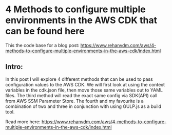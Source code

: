 #  4 Methods to configure multiple environments in the AWS CDK that can be found here

This the code base for a blog post: https://www.rehanvdm.com/aws/4-methods-to-configure-multiple-environments-in-the-aws-cdk/index.html

## Intro: 

In this post I will explore 4 different methods that can be used to pass configuration values to the AWS CDK. We will first look at using the context variables in the cdk.json file, then move those same variables out to YAML files. The third method will read the exact same config via SDK(API) call from AWS SSM Parameter Store. The fourth and my favourite is a combination of two and three in conjunction with using GULP.js as a build tool.

Read more here: https://www.rehanvdm.com/aws/4-methods-to-configure-multiple-environments-in-the-aws-cdk/index.html
